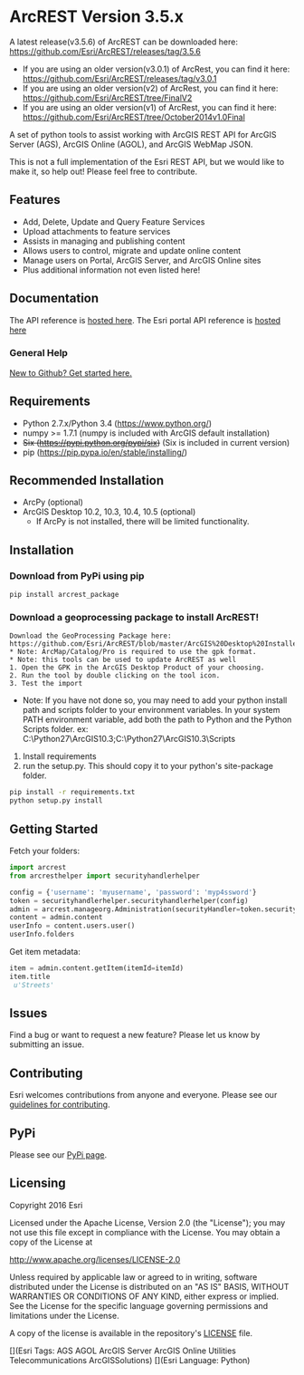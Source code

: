 # ArcREST Version 3.5.x

A latest release(v3.5.6) of ArcREST can be downloaded here: https://github.com/Esri/ArcREST/releases/tag/3.5.6
* If you are using an older version(v3.0.1) of ArcRest, you can find it here: https://github.com/Esri/ArcREST/releases/tag/v3.0.1
* If you are using an older version(v2) of ArcRest, you can find it here: https://github.com/Esri/ArcREST/tree/FinalV2
* If you are using an older version(v1) of ArcRest, you can find it here: https://github.com/Esri/ArcREST/tree/October2014v1.0Final

A set of python tools to assist working with ArcGIS REST API for ArcGIS Server (AGS), ArcGIS Online (AGOL), and ArcGIS WebMap JSON.

This is not a full implementation of the Esri REST API, but we would like to make it, so help out!  Please feel free to contribute.

## Features

* Add, Delete, Update and Query Feature Services
* Upload attachments to feature services
* Assists in managing and publishing content
* Allows users to control, migrate and update online content
* Manage users on Portal, ArcGIS Server, and ArcGIS Online sites
* Plus additional information not even listed here!

## Documentation
 The API reference is [hosted here](http://esri.github.io/ArcREST/index.html).
 The Esri portal API reference is [hosted here](http://resources.arcgis.com/en/help/arcgis-rest-api)

### General Help

[New to Github? Get started here.](http://htmlpreview.github.com/?https://github.com/Esri/esri.github.com/blob/master/help/esri-getting-to-know-github.html)

## Requirements

* Python 2.7.x/Python 3.4 (https://www.python.org/)
* numpy >= 1.7.1 (numpy is included with ArcGIS default installation)
* ~~Six (https://pypi.python.org/pypi/six)~~ (Six is included in current version)
* pip (https://pip.pypa.io/en/stable/installing/)

## Recommended Installation

* ArcPy (optional)
* ArcGIS Desktop 10.2, 10.3, 10.4, 10.5 (optional)
  - If ArcPy is not installed, there will be limited functionality.

## Installation

### Download from PyPi using pip

```pip install arcrest_package```

### Download a geoprocessing package to install ArcREST!
	Download the GeoProcessing Package here: https://github.com/Esri/ArcREST/blob/master/ArcGIS%20Desktop%20Installer/installing_arcrest.gpk
	* Note: ArcMap/Catalog/Pro is required to use the gpk format.
	* Note: this tools can be used to update ArcREST as well
    1. Open the GPK in the ArcGIS Desktop Product of your choosing.
	2. Run the tool by double clicking on the tool icon.
	3. Test the import
	
* Note:  If you have not done so, you may need to add your python install path and scripts folder to your environment variables.  In your system PATH environment variable, add both the path to Python and the Python Scripts folder. ex: C:\Python27\ArcGIS10.3;C:\Python27\ArcGIS10.3\Scripts

1. Install requirements
2. run the setup.py.  This should copy it to your python's site-package folder.

```bash
pip install -r requirements.txt
python setup.py install
```

## Getting Started

Fetch your folders:

```python
import arcrest
from arcresthelper import securityhandlerhelper

config = {'username': 'myusername', 'password': 'myp4ssword'}
token = securityhandlerhelper.securityhandlerhelper(config)
admin = arcrest.manageorg.Administration(securityHandler=token.securityhandler)
content = admin.content
userInfo = content.users.user()
userInfo.folders
```

Get item metadata:

```python
item = admin.content.getItem(itemId=itemId)
item.title
 u'Streets'
```

## Issues

Find a bug or want to request a new feature?  Please let us know by submitting an issue.

## Contributing

Esri welcomes contributions from anyone and everyone.
Please see our [guidelines for contributing](https://github.com/esri/contributing).

## PyPi

Please see our [PyPi page](https://pypi.python.org/pypi/ArcREST_Package).

## Licensing

Copyright 2016 Esri

Licensed under the Apache License, Version 2.0 (the "License");
you may not use this file except in compliance with the License.
You may obtain a copy of the License at

http://www.apache.org/licenses/LICENSE-2.0

Unless required by applicable law or agreed to in writing, software
distributed under the License is distributed on an "AS IS" BASIS,
WITHOUT WARRANTIES OR CONDITIONS OF ANY KIND, either express or implied.
See the License for the specific language governing permissions and
limitations under the License.

A copy of the license is available in the repository's
[LICENSE](LICENSE) file.

[](Esri Tags: AGS AGOL ArcGIS Server ArcGIS Online Utilities Telecommunications ArcGISSolutions)
[](Esri Language: Python)

